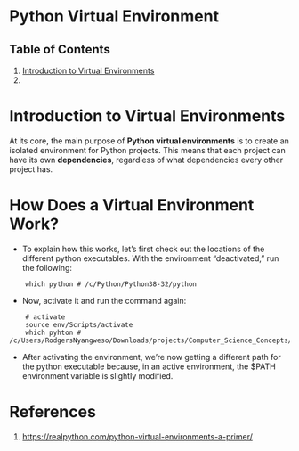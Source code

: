 # Python Virtual Environment

## Table of Contents
1. [Introduction to Virtual Environments](#Introduction-to-Virtual-Environments)
2. 

# Introduction to Virtual Environments
At its core, the main purpose of __Python virtual environments__ is to create an isolated environment for Python projects. This means that each project can have its own __dependencies__, regardless of what dependencies every other project has.

# How Does a Virtual Environment Work?
* To explain how this works, let’s first check out the locations of the different python executables. With the environment “deactivated,” run the following:
```shell
    which python # /c/Python/Python38-32/python
```

* Now, activate it and run the command again:
```shell
    # activate 
    source env/Scripts/activate
    which pyhton # /c/Users/RodgersNyangweso/Downloads/projects/Computer_Science_Concepts/Virtual_Environments/python_virtual_environments/\Users\RodgersNyangweso\Downloads\projects\Computer_Science_Concepts\Virtual_Environments\python_virtual_environments\env/Scripts/python
```
* After activating the environment, we’re now getting a different path for the python executable because, in an active environment, the $PATH environment variable is slightly modified.

# References
1. https://realpython.com/python-virtual-environments-a-primer/